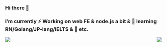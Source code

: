 ### Hi there 👋

### I’m currently ⚡ Working on web FE & node.js a bit & 🌱 learning RN/Golang/JP-lang/IELTS & 💬 etc.

<!-- visit log example -->
<!-- ![Profile Views](http://img.shields.io/badge/%E4%B8%AA%E4%BA%BA%E5%B0%81%E9%9D%A2%E8%A7%82%E7%9C%8B%E6%AC%A1%E6%95%B0-999+-blue) -->
<img align="right" src="https://img.shields.io/endpoint?url=https://hits.dwyl.com/kisekiremi/kisekiremi.json?color=pink" />

<!-- 
「kisekiremi/kisekiremi」 is a ✨ _special_ ✨ repository because its `README.md` (this file) appears on your GitHub profile.

Here are some ideas to get you started:
- 🔭 I’m currently working on ...
- 🌱 I’m currently learning...
- 👯 I’m looking to collaborate on ...
- 🤔 I’m looking for help with ...
- 💬 Ask me about ...
- 📫 How to reach me: ...
- 😄 Pronouns: ...
- ⚡ Fun fact: ...
-->

<!-- total log -->
<img src="https://github-readme-stats.vercel.app/api?username=kisekiremi&show_icons=true&icon_color=0366d6&text_color=24292e&bg_color=ffffff&hide_title=true" />
